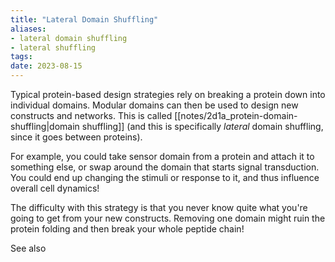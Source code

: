 ```yaml
---
title: "Lateral Domain Shuffling"
aliases:
- lateral domain shuffling
- lateral shuffling
tags:
date: 2023-08-15
---
```

Typical protein-based design strategies rely on breaking a protein down into individual domains. Modular domains can then be used to design new constructs and networks. This is called [[notes/2d1a_protein-domain-shuffling|domain shuffling]] (and this is specifically *lateral* domain shuffling, since it goes between proteins).

For example, you could take sensor domain from a protein and attach it to something else, or swap around the domain that starts signal transduction. You could end up changing the stimuli or response to it, and thus influence overall cell dynamics!

The difficulty with this strategy is that you never know quite what you're going to get from your new constructs. Removing one domain might ruin the protein folding and then break your whole peptide chain!

See also 